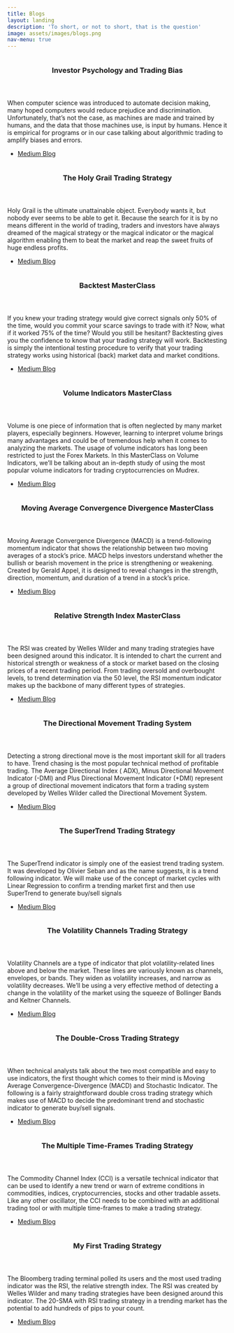 ```yaml
---
title: Blogs
layout: landing
description: 'To short, or not to short, that is the question'
image: assets/images/blogs.png
nav-menu: true
---
```


<!-- Main -->
<div id="main">



<!-- Two -->
<section id="two" class="spotlights">
	<section>
		<a href="https://medium.com/@kshitizkhandelwal1999/investor-psychology-and-trading-bias-1dc2d3e4e51b" class="image">
			<img src="{% link assets/images/backtest1.png %}" alt="" data-position="center center" />
		</a>
		<div class="content">
			<div class="inner">
				<header class="major">
					<h3>Investor Psychology and Trading Bias</h3>
				</header>
				<p>When computer science was introduced to automate decision making, many hoped computers would reduce prejudice and discrimination. Unfortunately, that’s not the case, as machines are made and trained by humans, and the data that those machines use, is input by humans. Hence it is empirical for programs or in our case talking about algorithmic trading to amplify biases and errors.</p>
				<ul class="actions">
					<li><a href="https://medium.com/@kshitizkhandelwal1999/investor-psychology-and-trading-bias-1dc2d3e4e51b" class="button">Medium Blog</a></li>
				</ul>
			</div>
		</div>
	</section>
	<section>
		<a href="https://medium.com/mudrex/the-holy-grail-trading-strategy-1668bacf99a2" class="image">
			<img src="{% link assets/images/backtest1.png %}" alt="" data-position="center center" />
		</a>
		<div class="content">
			<div class="inner">
				<header class="major">
					<h3>The Holy Grail Trading Strategy</h3>
				</header>
				<p>Holy Grail is the ultimate unattainable object. Everybody wants it, but nobody ever seems to be able to get it. Because the search for it is by no means different in the world of trading, traders and investors have always dreamed of the magical strategy or the magical indicator or the magical algorithm enabling them to beat the market and reap the sweet fruits of huge endless profits.</p>
				<ul class="actions">
					<li><a href="https://medium.com/mudrex/the-holy-grail-trading-strategy-1668bacf99a2" class="button">Medium Blog</a></li>
				</ul>
			</div>
		</div>
	</section>
	<section>
		<a href="https://medium.com/mudrex/backtest-masterclass-part-1-e66929d99eed" class="image">
			<img src="{% link assets/images/backtest1.png %}" alt="" data-position="center center" />
		</a>
		<div class="content">
			<div class="inner">
				<header class="major">
					<h3>Backtest MasterClass</h3>
				</header>
				<p>If you knew your trading strategy would give correct signals only 50% of the time, would you commit your scarce savings to trade with it? Now, what if it worked 75% of the time? Would you still be hesitant? Backtesting gives you the confidence to know that your trading strategy will work. Backtesting is simply the intentional testing procedure to verify that your trading strategy works using historical (back) market data and market conditions.</p>
				<ul class="actions">
					<li><a href="https://medium.com/mudrex/backtest-masterclass-part-1-e66929d99eed" class="button">Medium Blog</a></li>
				</ul>
			</div>
		</div>
	</section>
	<section>
		<a href="https://medium.com/mudrex/volume-masterclass-part-1-637c44713400" class="image">
			<img src="{% link assets/images/volume1.png %}" alt="" data-position="center center" />
		</a>
		<div class="content">
			<div class="inner">
				<header class="major">
					<h3>Volume Indicators MasterClass</h3>
				</header>
				<p>Volume is one piece of information that is often neglected by many market players, especially beginners. However, learning to interpret volume brings many advantages and could be of tremendous help when it comes to analyzing the markets. The usage of volume indicators has long been restricted to just the Forex Markets. In this MasterClass on Volume Indicators, we’ll be talking about an in-depth study of using the most popular volume indicators for trading cryptocurrencies on Mudrex.</p>
				<ul class="actions">
					<li><a href="https://medium.com/mudrex/volume-masterclass-part-1-637c44713400" class="button">Medium Blog</a></li>
				</ul>
			</div>
		</div>
	</section>
	<section>
		<a href="https://medium.com/mudrex/macd-masterclass-part-1-678f65343552" class="image">
			<img src="{% link assets/images/macd1.png %}" alt="" data-position="center center" />
		</a>
		<div class="content">
			<div class="inner">
				<header class="major">
					<h3>Moving Average Convergence Divergence MasterClass</h3>
				</header>
				<p>Moving Average Convergence Divergence (MACD) is a trend-following momentum indicator that shows the relationship between two moving averages of a stock’s price. MACD helps investors understand whether the bullish or bearish movement in the price is strengthening or weakening. Created by Gerald Appel, it is designed to reveal changes in the strength, direction, momentum, and duration of a trend in a stock’s price.</p>
				<ul class="actions">
					<li><a href="https://medium.com/mudrex/macd-masterclass-part-1-678f65343552" class="button">Medium Blog</a></li>
				</ul>
			</div>
		</div>
	</section>
	<section>
		<a href="https://medium.com/mudrex/rsi-masterclass-part-1-cb38e6b65f1a" class="image">
			<img src="{% link assets/images/rsi1.png %}" alt="" data-position="center center" />
		</a>
		<div class="content">
			<div class="inner">
				<header class="major">
					<h3>Relative Strength Index MasterClass</h3>
				</header>
				<p>The RSI was created by Welles Wilder and many trading strategies have been designed around this indicator. It is intended to chart the current and historical strength or weakness of a stock or market based on the closing prices of a recent trading period. From trading oversold and overbought levels, to trend determination via the 50 level, the RSI momentum indicator makes up the backbone of many different types of strategies.</p>
				<ul class="actions">
					<li><a href="https://medium.com/mudrex/rsi-masterclass-part-1-cb38e6b65f1a" class="button">Medium Blog</a></li>
				</ul>
			</div>
		</div>
	</section>
	<section>
		<a href="https://medium.com/mudrex/adx-trading-strategy-22cc1b53f93b" class="image">
			<img src="{% link assets/images/adx.png %}" alt="" data-position="center center" />
		</a>
		<div class="content">
			<div class="inner">
				<header class="major">
					<h3>The Directional Movement Trading System</h3>
				</header>
				<p>Detecting a strong directional move is the most important skill for all traders to have. Trend chasing is the most popular technical method of profitable trading. The Average Directional Index ( ADX), Minus Directional Movement Indicator (-DMI) and Plus Directional Movement Indicator (+DMI) represent a group of directional movement indicators that form a trading system developed by Welles Wilder called the Directional Movement System.</p>
				<ul class="actions">
					<li><a href="https://medium.com/mudrex/adx-trading-strategy-22cc1b53f93b5" class="button">Medium Blog</a></li>
				</ul>
			</div>
		</div>
	</section>
	<section>
		<a href="https://medium.com/mudrex/supertrend-trading-strategy-with-linear-regression-e27cfbacea45" class="image">
			<img src="{% link assets/images/supertrend.png %}" alt="" data-position="center center" />
		</a>
		<div class="content">
			<div class="inner">
				<header class="major">
					<h3>The SuperTrend Trading Strategy</h3>
				</header>
				<p>The SuperTrend indicator is simply one of the easiest trend trading system. It was developed by Olivier Seban and as the name suggests, it is a trend following indicator. We will make use of the concept of market cycles with Linear Regression to confirm a trending market first and then use SuperTrend to generate buy/sell signals</p>
				<ul class="actions">
					<li><a href="https://medium.com/mudrex/supertrend-trading-strategy-with-linear-regression-e27cfbacea45" class="button">Medium Blog</a></li>
				</ul>
			</div>
		</div>
	</section>
	<section>
		<a href="https://medium.com/mudrex/bollinger-band-and-keltner-channel-trading-strategy-4772f47f06d7" class="image">
			<img src="{% link assets/images/bbkc.png %}" alt="" data-position="center center" />
		</a>
		<div class="content">
			<div class="inner">
				<header class="major">
					<h3>The Volatility Channels Trading Strategy</h3>
				</header>
				<p>Volatility Channels are a type of indicator that plot volatility-related lines above and below the market. These lines are variously known as channels, envelopes, or bands. They widen as volatility increases, and narrow as volatility decreases. We’ll be using a very effective method of detecting a change in the volatility of the market using the squeeze of Bollinger Bands and Keltner Channels.</p>
				<ul class="actions">
					<li><a href="https://medium.com/mudrex/bollinger-band-and-keltner-channel-trading-strategy-4772f47f06d7" class="button">Medium Blog</a></li>
				</ul>
			</div>
		</div>
	</section>
	<section>
		<a href="https://medium.com/mudrex/macd-and-stochastic-trading-strategy-87a08b14e2d" class="image">
			<img src="{% link assets/images/macd.png %}" alt="" data-position="center center" />
		</a>
		<div class="content">
			<div class="inner">
				<header class="major">
					<h3>The Double-Cross Trading Strategy</h3>
				</header>
				<p>When technical analysts talk about the two most compatible and easy to use indicators, the first thought which comes to their mind is Moving Average Convergence-Divergence (MACD) and Stochastic Indicator. The following is a fairly straightforward double cross trading strategy which makes use of MACD to decide the predominant trend and stochastic indicator to generate buy/sell signals.</p>
				<ul class="actions">
					<li><a href="https://medium.com/mudrex/macd-and-stochastic-trading-strategy-87a08b14e2d" class="button">Medium Blog</a></li>
				</ul>
			</div>
		</div>
	</section>
	<section>
		<a href="https://medium.com/mudrex/cci-multiple-time-frames-trading-strategy-d8463373c44e" class="image">
			<img src="{% link assets/images/cci.png %}" alt="" data-position="top center" />
		</a>
		<div class="content">
			<div class="inner">
				<header class="major">
					<h3>The Multiple Time-Frames Trading Strategy</h3>
				</header>
				<p>The Commodity Channel Index (CCI) is a versatile technical indicator that can be used to identify a new trend or warn of extreme conditions in commodities, indices, cryptocurrencies, stocks and other tradable assets. Like any other oscillator, the CCI needs to be combined with an additional trading tool or with multiple time-frames to make a trading strategy.</p>
				<ul class="actions">
					<li><a href="https://medium.com/mudrex/cci-multiple-time-frames-trading-strategy-d8463373c44e" class="button">Medium Blog</a></li>
				</ul>
			</div>
		</div>
	</section>
	<section>
		<a href="https://medium.com/mudrex/rsi-trading-strategy-with-20-sma-on-mudrex-a26bd2ac039b" class="image">
			<img src="{% link assets/images/rsi.png %}" alt="" data-position="25% 25%" />
		</a>
		<div class="content">
			<div class="inner">
				<header class="major">
					<h3>My First Trading Strategy</h3>
				</header>
				<p>The Bloomberg trading terminal polled its users and the most used trading indicator was the RSI, the relative strength index. The RSI was created by Welles Wilder and many trading strategies have been designed around this indicator. The 20-SMA with RSI trading strategy in a trending market has the potential to add hundreds of pips to your count.</p>
				<ul class="actions">
					<li><a href="https://medium.com/mudrex/rsi-trading-strategy-with-20-sma-on-mudrex-a26bd2ac039b" class="button">Medium Blog</a></li>
				</ul>
			</div>
		</div>
	</section>
</section>

</div>
